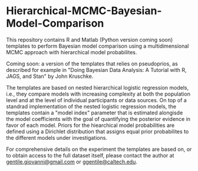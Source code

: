 # Hierarchical-MCMC-Bayesian-Model-Comparison

This repository contains R and Matlab (Python version coming soon) templates to perform Bayesian model comparison using a multidimensional MCMC approach with hierarchical model probabilites.

Coming soon: a version of the templates that relies on pseudoprios, as described for example in "Doing Bayesian Data Analysis: A Tutorial with R, JAGS, and Stan" by John Kruschke.

The templates are based on nested hierarchical logistic regression models, i.e., they compare models with increasing complexity at both the population level and at the level of individual participants or data sources. On top of a standrad implementation of the nested logistic regression models, the templates contain a "model index" parameter that is estimated alongisde the model coefficients with the goal of quantifying the posterior evidence in favor of each model. Priors for the hiearchical model probabilities are defined using a Dirichlet distribution that assigns equal prior probabilites to the different models under investigations.

For comprehensive details on the experiment the templates are based on, or to obtain access to the full dataset itself, please contact the author at gentile.giovanni@gmail.com or ggentile@caltech.edu.
